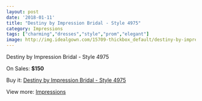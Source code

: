 ```yaml
---
layout: post
date: '2018-01-11'
title: "Destiny by Impression Bridal - Style 4975"
category: Impressions
tags: ["charming","dresses","style","prom","elegant"]
image: http://img.idealgown.com/15709-thickbox_default/destiny-by-impression-bridal-style-4975.jpg
---
```

Destiny by Impression Bridal - Style 4975

On Sales: **$150**
<a href="https://www.idealgown.com/en/impressions/6272-destiny-by-impression-bridal-style-4975.html"><amp-img layout="responsive" width="600" height="600" src="//img.idealgown.com/15709-thickbox_default/destiny-by-impression-bridal-style-4975.jpg" alt="Destiny by Impression Bridal - Style 4975 0" /></a>

Buy it: [Destiny by Impression Bridal - Style 4975](https://www.idealgown.com/en/impressions/6272-destiny-by-impression-bridal-style-4975.html "Destiny by Impression Bridal - Style 4975")

View more: [Impressions](https://www.idealgown.com/en/91-impressions "Impressions")